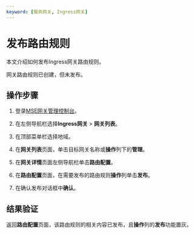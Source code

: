 ```yaml
---
keyword: [服务网关, Ingress网关]
---
```


# 发布路由规则

本文介绍如何发布Ingress网关路由规则。

网关路由规则已创建，但未发布。

## 操作步骤

1.  登录[MSE网关管理控制台](https://mse.console.aliyun.com/#/microgw)。

2.  在左侧导航栏选择**Ingress网关** \> **网关列表**。

3.  在顶部菜单栏选择地域。

4.  在**网关列表**页面，单击目标网关名称或**操作**列下的**管理**。

5.  在**网关详情**页面左侧导航栏单击**路由配置**。

6.  在**路由配置**页面，在需要发布的路由规则**操作**列单击**发布**。

7.  在确认发布对话框中**确认**。


## 结果验证

返回**路由配置**页面，该路由规则的相关内容已发布，且**操作**列的**发布**功能置灰。

